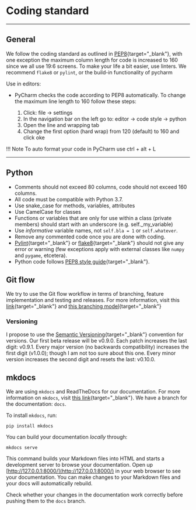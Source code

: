 # Coding standard

---
## General

We follow the coding standard as outlined in [PEP8][pep8link]{target="_blank"}, with one exception the maximum column length for code is increased to 160 since we all use 19:6 screens. 
To make your life a bit easier, use linters. We recommend `flake8` or `pylint`, or the build-in functionality of pycharm

Use in editors:

*  PyCharm checks the code according to PEP8 automatically. To change the maximum line length to 160 follow these steps:

    1. Click: file -> settings
    2. In the navigation bar on the left go to: editor -> code style -> python  
    3. Open the line and wrapping tab 
    4. Change the first option (hard wrap) from 120 (default) to 160 and click oke

!!! Note
    To auto format your code in PyCharm use ctrl + alt + L

[pep8link]: https://www.python.org/dev/peps/pep-0008/
[pycharmlinterlink]: https://www.google.com

---
## Python

  * Comments should not exceed 80 columns, code should not exceed 160 columns.
  * All code must be compatible with Python 3.7.
  * Use snake_case for methods, variables, attributes
  * Use CamelCase for classes
  * Functions or variables that are only for use within a class (private members) should start with an underscore (e.g. self._my_variable)
  * Use _informative_ variable names, not `self.bla = 1` or `self.whatever`. 
  * Remove any commented code once you are done with coding. 
  * [Pylint][pylintlink]{target="_blank"} or [flake8][flake8link]{target="_blank"} should not give any error or warning (few exceptions apply with external classes like `numpy` and `pygame`, etcetera).
  * Python code follows [PEP8 style guide][pep8link]{target="_blank"}.

[pylintlink]: https://www.pylint.org/
[flake8link]: https://flake8.pycqa.org/en/latest/
[pep8link]: https://www.python.org/dev/peps/pep-0008/

## Git flow

We try to use the Git flow workflow in terms of branching, feature implementation and testing and releases. For more information, visit this [link](https://www.atlassian.com/git/tutorials/comparing-workflows/gitflow-workflow){target="_blank"} and [this branching model](https://nvie.com/posts/a-successful-git-branching-model/){target="_blank"}

### Versioning

I propose to use the [Semantic Versioning](https://semver.org/){target="_blank"} convention for versions. Our first beta release will be v0.9.0. Each patch increases the last digit: v0.9.1. Every major version (no backwards compatibility) increases the first digit (v1.0.0); though I am not too sure about this one. Every minor version increases the second digit and resets the last: v0.10.0.

## mkdocs

We are using `mkdocs` and ReadTheDocs for our documentation. For more information on `mkdocs`, visit [this link](https://www.mkdocs.org){target="_blank"}. We have a branch for the documentation: `docs`. 

To install `mkdocs`, run:
```
pip install mkdocs
```

You can build your documentation _locally_ through:

```
mkdocs serve
```

This command builds your Markdown files into HTML and starts a development server to browse your documentation. Open up [http://127.0.0.1:8000/](http://127.0.0.1:8000/) in your web browser to see your documentation. You can make changes to your Markdown files and your docs will automatically rebuild. 

Check whether your changes in the documentation work correctly before pushing them to the `docs` branch.